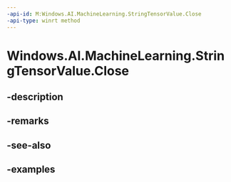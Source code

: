 ```yaml
---
-api-id: M:Windows.AI.MachineLearning.StringTensorValue.Close
-api-type: winrt method
---
```


<!-- Method syntax.
public void StringTensorValue.Close()
-->

# Windows.AI.MachineLearning.StringTensorValue.Close

## -description

## -remarks

## -see-also

## -examples

